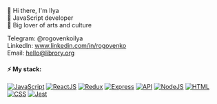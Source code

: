 👋 Hi there, I'm Ilya
<br />
🤖 JavaScript developer
<br />
🎨 Big lover of arts and culture

Telegram: @rogovenkoilya
<br />
LinkedIn: www.linkedin.com/in/rogovenko
<br />
Email: hello@librory.org

#### ⚡ My stack:
<a target="_blank" rel="noopener noreferrer" href="https://camo.githubusercontent.com/f5a4977b3c10ea6a3ef87a3c51e61a1c201a895c99a6c9c74a9d3efe508cd8bb/68747470733a2f2f696d672e736869656c64732e696f2f62616467652f2d4a6176615363726970742d3039303930393f7374796c653d666f722d7468652d6261646765266c6f676f3d4a617661536372697074"><img src="https://camo.githubusercontent.com/f5a4977b3c10ea6a3ef87a3c51e61a1c201a895c99a6c9c74a9d3efe508cd8bb/68747470733a2f2f696d672e736869656c64732e696f2f62616467652f2d4a6176615363726970742d3039303930393f7374796c653d666f722d7468652d6261646765266c6f676f3d4a617661536372697074" alt="JavaScript" data-canonical-src="https://img.shields.io/badge/-JavaScript-090909?style=for-the-badge&amp;logo=JavaScript" style="max-width: 100%;"></a>
<a target="_blank" rel="noopener noreferrer" href="https://camo.githubusercontent.com/7f7f82a8db00cc56b28b068b383ac4db995a3ed1e70c2b4163d205be4f166a49/68747470733a2f2f696d672e736869656c64732e696f2f62616467652f2d52656163742d3039303930393f7374796c653d666f722d7468652d6261646765266c6f676f3d5265616374"><img src="https://camo.githubusercontent.com/7f7f82a8db00cc56b28b068b383ac4db995a3ed1e70c2b4163d205be4f166a49/68747470733a2f2f696d672e736869656c64732e696f2f62616467652f2d52656163742d3039303930393f7374796c653d666f722d7468652d6261646765266c6f676f3d5265616374" alt="ReactJS" data-canonical-src="https://img.shields.io/badge/-React-090909?style=for-the-badge&amp;logo=React" style="max-width: 100%;"></a>
<a target="_blank" rel="noopener noreferrer" href="https://camo.githubusercontent.com/9f26f7e3ea9c5376fd255ee200fd783e4286ddf774a02c98a32edd96ef8c0859/68747470733a2f2f696d672e736869656c64732e696f2f62616467652f2d52656475782d3039303930393f7374796c653d666f722d7468652d6261646765266c6f676f3d5265647578"><img src="https://camo.githubusercontent.com/9f26f7e3ea9c5376fd255ee200fd783e4286ddf774a02c98a32edd96ef8c0859/68747470733a2f2f696d672e736869656c64732e696f2f62616467652f2d52656475782d3039303930393f7374796c653d666f722d7468652d6261646765266c6f676f3d5265647578" alt="Redux" data-canonical-src="https://img.shields.io/badge/-Redux-090909?style=for-the-badge&amp;logo=Redux" style="max-width: 100%;"></a>
<a target="_blank" rel="noopener noreferrer" href="https://camo.githubusercontent.com/e2efbe995cc739f7f42225ce0b84645828e12e404855bc3a81d07f02e51648e4/68747470733a2f2f696d672e736869656c64732e696f2f62616467652f2d457870726573732d3039303930393f7374796c653d666f722d7468652d6261646765266c6f676f3d45787072657373"><img src="https://camo.githubusercontent.com/e2efbe995cc739f7f42225ce0b84645828e12e404855bc3a81d07f02e51648e4/68747470733a2f2f696d672e736869656c64732e696f2f62616467652f2d457870726573732d3039303930393f7374796c653d666f722d7468652d6261646765266c6f676f3d45787072657373" alt="Express" data-canonical-src="https://img.shields.io/badge/-Express-090909?style=for-the-badge&amp;logo=Express" style="max-width: 100%;"></a>
<a target="_blank" rel="noopener noreferrer" href="https://camo.githubusercontent.com/d5488fa238ffa68e4e048ce66c15c51e6c74cded0ea57a974faac87f82c9da52/68747470733a2f2f696d672e736869656c64732e696f2f62616467652f2d524553542532304150492d3039303930393f7374796c653d666f722d7468652d6261646765"><img src="https://camo.githubusercontent.com/d5488fa238ffa68e4e048ce66c15c51e6c74cded0ea57a974faac87f82c9da52/68747470733a2f2f696d672e736869656c64732e696f2f62616467652f2d524553542532304150492d3039303930393f7374796c653d666f722d7468652d6261646765" alt="API" data-canonical-src="https://img.shields.io/badge/-REST%20API-090909?style=for-the-badge" style="max-width: 100%;"></a>
<a target="_blank" rel="noopener noreferrer" href="https://camo.githubusercontent.com/2169becced4029be9ed6b070969933ae2cf65280d8f2b8ac6c480eec7a07812d/68747470733a2f2f696d672e736869656c64732e696f2f62616467652f2d4e6f64654a732d3039303930393f7374796c653d666f722d7468652d6261646765266c6f676f3d4e6f6465"><img src="https://camo.githubusercontent.com/2169becced4029be9ed6b070969933ae2cf65280d8f2b8ac6c480eec7a07812d/68747470733a2f2f696d672e736869656c64732e696f2f62616467652f2d4e6f64654a732d3039303930393f7374796c653d666f722d7468652d6261646765266c6f676f3d4e6f6465" alt="NodeJS" data-canonical-src="https://img.shields.io/badge/-NodeJs-090909?style=for-the-badge&amp;logo=Node" style="max-width: 100%;"></a>
<a target="_blank" rel="noopener noreferrer" href="https://camo.githubusercontent.com/7ee985b72550da31d0ba91bf068f433f761dba9f90efe8f8102ffd851ce5e166/68747470733a2f2f696d672e736869656c64732e696f2f62616467652f2d48544d4c2d3039303930393f7374796c653d666f722d7468652d6261646765266c6f676f3d68746d6c35"><img src="https://camo.githubusercontent.com/7ee985b72550da31d0ba91bf068f433f761dba9f90efe8f8102ffd851ce5e166/68747470733a2f2f696d672e736869656c64732e696f2f62616467652f2d48544d4c2d3039303930393f7374796c653d666f722d7468652d6261646765266c6f676f3d68746d6c35" alt="HTML" data-canonical-src="https://img.shields.io/badge/-HTML-090909?style=for-the-badge&amp;logo=html5" style="max-width: 100%;"></a>
<a target="_blank" rel="noopener noreferrer" href="https://camo.githubusercontent.com/16c50c96d49a2263de9fc316615341af0ef1aeae5dd7753638c0b5d4f815d14c/68747470733a2f2f696d672e736869656c64732e696f2f62616467652f2d4353532d3039303930393f7374796c653d666f722d7468652d6261646765266c6f676f3d63737333"><img src="https://camo.githubusercontent.com/16c50c96d49a2263de9fc316615341af0ef1aeae5dd7753638c0b5d4f815d14c/68747470733a2f2f696d672e736869656c64732e696f2f62616467652f2d4353532d3039303930393f7374796c653d666f722d7468652d6261646765266c6f676f3d63737333" alt="CSS" data-canonical-src="https://img.shields.io/badge/-CSS-090909?style=for-the-badge&amp;logo=css3" style="max-width: 100%;"></a>
<a target="_blank" rel="noopener noreferrer" href="https://camo.githubusercontent.com/33e69e97332dfe189977c9b33f87c15709e31095c2b6cc17313c142ee3b1fcbd/68747470733a2f2f696d672e736869656c64732e696f2f62616467652f2d6a6573742d3039303930393f7374796c653d666f722d7468652d6261646765266c6f676f3d6a657374"><img src="https://camo.githubusercontent.com/33e69e97332dfe189977c9b33f87c15709e31095c2b6cc17313c142ee3b1fcbd/68747470733a2f2f696d672e736869656c64732e696f2f62616467652f2d6a6573742d3039303930393f7374796c653d666f722d7468652d6261646765266c6f676f3d6a657374" alt="Jest" data-canonical-src="https://img.shields.io/badge/-jest-090909?style=for-the-badge&amp;logo=jest" style="max-width: 100%;"></a>
